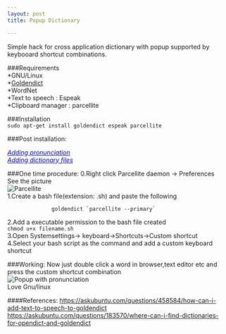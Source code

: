 ```yaml
---
layout: post
title: Popup Dictionary

---
```


Simple hack for  cross application dictionary with popup supported by keybooard shortcut combinations.  

###Requirements  
*GNU/Linux  
*[Goldendict](http://bit.ly/1HDEkNk)  
*WordNet  
*Text to speech : Espeak  
*Clipboard manager : parcellite  

###Installation  
`sudo apt-get install goldendict espeak parcellite`

###Post installation:  

<a href="http://pastebin.com/B9ueCPAg"><font color="blue"><i>Adding pronunciation  </i> </font> </a>  
<a href="http://pastebin.com/K1v7ndBe"><font color="blue"><i>Adding dictionary files   </i> </font> </a>  

###One time procedure:
0.Right click Parcellite daemon -> Preferences  
  See the picture  
![Parcellite](http://s3.postimg.org/o1api0rw3/parcellite.png)  
1.Create a bash file(extension: .sh) and paste the following  
``` 
              goldendict `parcellite --primary`  
```  
2.Add a executable permission to the bash file created  
              `chmod u+x filename.sh`  
3.Open Systemsettings-> keyboard->Shortcuts->Custom shortcut  
4.Select your bash script as the command and add a custom keyboard shortcut


###Working:
Now just double click a word in browser,text editor etc and press the custom shortcut combination  
![Popup with pronunciation](http://s2.postimg.org/kgiodi7xl/del.png)  
Love Gnu/linux

####References:
https://askubuntu.com/questions/458584/how-can-i-add-text-to-speech-to-goldendict  
https://askubuntu.com/questions/183570/where-can-i-find-dictionaries-for-opendict-and-goldendict  



